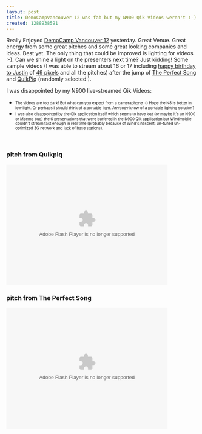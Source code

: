 ```yaml
---
layout: post
title: DemoCampVancouver 12 was fab but my N900 Qik Videos weren't :-)
created: 1288938591
---
```

<p>Really Enjoyed <a href="http://bootup.ca/1652/democamp-vancouver-12/">DemoCamp Vancouver 12</a> yesterday. Great Venue. Great energy from some great pitches and some great looking companies and ideas. Best yet. The only thing that could be improved is lighting for videos :-). Can we shine a light on the presenters next time? Just kidding! Some sample videos (I was able to stream about 16 or 17 including <a href="http://qik.com/video/17546803">happy birthday to Justin</a> of <a href="http://49pixels.ca/">49 pixels</a> and all the pitches) after the jump of <a href="http://apps.facebook.com/theperfectsong/">The Perfect Song</a> and <a href="http://www.quikpiq.com/">QuikPiq</a>&nbsp;(randomly selected!).</p><p>I was disappointed by my N900 live-streamed Qik Videos:</p><ul><li><span style="font-size: 10px;">The videos are too dark! But what can you expect from a cameraphone :-) Hope the N8 is better in low light. Or perhaps I should think of a portable light. Anybody know of a portable lighting solution?</span></li><li><span style="font-size: 10px;">I was also disappointed by the Qik application itself which seems to have lost (or maybe it's an N900 or Maemo bug) the 6 presentations that were buffered in the N900 Qik application but Windmobile couldn't stream fast enough in real time (probably because of Wind's nascent, un-tuned un-optimized 3G network and lack of base stations).</span></li></ul><p>&nbsp;</p>
<!--break-->
<h3>pitch from Quikpiq</h3>
<object classid="clsid:d27cdb6e-ae6d-11cf-96b8-444553540000" codebase="http://download.macromedia.com/pub/shockwave/cabs/flash/swflash.cab#version=9,0,115,0" width="425" height="319" id="qikPlayer" align="middle"><param name="allowScriptAccess" value="sameDomain" /><param name="allowFullScreen" value="true" /><param name="movie" value="http://qik.com/swfs/qikPlayer5.swf" /><param name="quality" value="high" /><param name="bgcolor" value="#333333" /><param name="FlashVars" value="streamID=39282ff49a24433bb8bbb09a30b9846f&amp;autoplay=false" /><embed src="http://qik.com/swfs/qikPlayer5.swf" quality="high" bgcolor="#333333" width="425" height="319" name="qikPlayer" align="middle" allowScriptAccess="sameDomain" allowFullScreen="true" type="application/x-shockwave-flash" pluginspage="http://www.macromedia.com/go/getflashplayer" FlashVars="streamID=39282ff49a24433bb8bbb09a30b9846f&amp;autoplay=false"></embed></object>
<h3>pitch from The Perfect Song</h3>
<object classid="clsid:d27cdb6e-ae6d-11cf-96b8-444553540000" codebase="http://download.macromedia.com/pub/shockwave/cabs/flash/swflash.cab#version=9,0,115,0" width="425" height="319" id="qikPlayer" align="middle"><param name="allowScriptAccess" value="sameDomain" /><param name="allowFullScreen" value="true" /><param name="movie" value="http://qik.com/swfs/qikPlayer5.swf" /><param name="quality" value="high" /><param name="bgcolor" value="#333333" /><param name="FlashVars" value="streamID=fb3edeb893d94c3ea717043b62f977d2&amp;autoplay=false" /><embed src="http://qik.com/swfs/qikPlayer5.swf" quality="high" bgcolor="#333333" width="425" height="319" name="qikPlayer" align="middle" allowScriptAccess="sameDomain" allowFullScreen="true" type="application/x-shockwave-flash" pluginspage="http://www.macromedia.com/go/getflashplayer" FlashVars="streamID=fb3edeb893d94c3ea717043b62f977d2&amp;autoplay=false"></embed></object>
